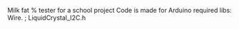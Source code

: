 Milk fat % tester for a school project
Code is made for Arduino
required libs:
Wire. ; LiquidCrystal_I2C.h
